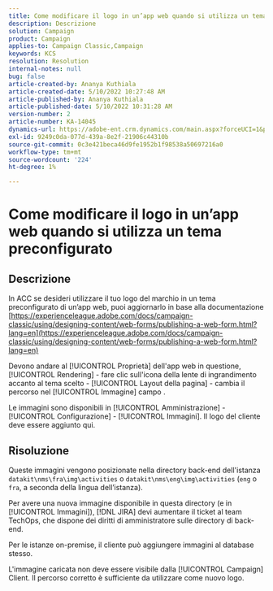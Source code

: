 ```yaml
---
title: Come modificare il logo in un’app web quando si utilizza un tema preconfigurato
description: Descrizione
solution: Campaign
product: Campaign
applies-to: Campaign Classic,Campaign
keywords: KCS
resolution: Resolution
internal-notes: null
bug: false
article-created-by: Ananya Kuthiala
article-created-date: 5/10/2022 10:27:48 AM
article-published-by: Ananya Kuthiala
article-published-date: 5/10/2022 10:31:28 AM
version-number: 2
article-number: KA-14045
dynamics-url: https://adobe-ent.crm.dynamics.com/main.aspx?forceUCI=1&pagetype=entityrecord&etn=knowledgearticle&id=bae753d3-4bd0-ec11-a7b5-0022480a8e40
exl-id: 9249c0da-077d-439a-8e2f-21906c44310b
source-git-commit: 0c3e421beca46d9fe1952b1f98538a50697216a0
workflow-type: tm+mt
source-wordcount: '224'
ht-degree: 1%

---
```


# Come modificare il logo in un’app web quando si utilizza un tema preconfigurato

## Descrizione


In ACC se desideri utilizzare il tuo logo del marchio in un tema preconfigurato di un’app web, puoi aggiornarlo in base alla documentazione [https://experienceleague.adobe.com/docs/campaign-classic/using/designing-content/web-forms/publishing-a-web-form.html?lang=en](https://experienceleague.adobe.com/docs/campaign-classic/using/designing-content/web-forms/publishing-a-web-form.html?lang=en)

Devono andare al [!UICONTROL Proprietà] dell&#39;app web in questione, [!UICONTROL Rendering] - fare clic sull&#39;icona della lente di ingrandimento accanto al tema scelto - [!UICONTROL Layout della pagina] - cambia il percorso nel [!UICONTROL Immagine] campo .

Le immagini sono disponibili in [!UICONTROL Amministrazione] - [!UICONTROL Configurazione] - [!UICONTROL Immagini]. Il logo del cliente deve essere aggiunto qui.


## Risoluzione


Queste immagini vengono posizionate nella directory back-end dell&#39;istanza `datakit\nms\fra\img\activities` o `datakit\nms\eng\img\activities` (`eng` o `fra`, a seconda della lingua dell’istanza).

Per avere una nuova immagine disponibile in questa directory (e in [!UICONTROL Immagini]), [!DNL JIRA] devi aumentare il ticket al team TechOps, che dispone dei diritti di amministratore sulle directory di back-end.

Per le istanze on-premise, il cliente può aggiungere immagini al database stesso.

L&#39;immagine caricata non deve essere visibile dalla [!UICONTROL Campaign] Client. Il percorso corretto è sufficiente da utilizzare come nuovo logo.
